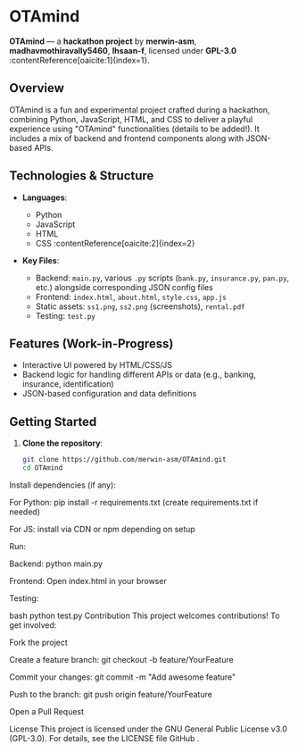 # OTAmind

**OTAmind** — a **hackathon project** by **merwin-asm**, **madhavmothiravally5460**, **Ihsaan-f**, licensed under **GPL-3.0** :contentReference[oaicite:1]{index=1}.

## Overview

OTAmind is a fun and experimental project crafted during a hackathon, combining Python, JavaScript, HTML, and CSS to deliver a playful experience using "OTAmind" functionalities (details to be added!). It includes a mix of backend and frontend components along with JSON-based APIs.

## Technologies & Structure

- **Languages**:
  - Python
  - JavaScript
  - HTML
  - CSS :contentReference[oaicite:2]{index=2}

- **Key Files**:
  - Backend: `main.py`, various `.py` scripts (`bank.py`, `insurance.py`, `pan.py`, etc.) alongside corresponding JSON config files
  - Frontend: `index.html`, `about.html`, `style.css`, `app.js`
  - Static assets: `ss1.png`, `ss2.png` (screenshots), `rental.pdf`
  - Testing: `test.py`
  
## Features (Work-in-Progress)

- Interactive UI powered by HTML/CSS/JS
- Backend logic for handling different APIs or data (e.g., banking, insurance, identification)
- JSON-based configuration and data definitions

## Getting Started

1. **Clone the repository**:
   ```bash
   git clone https://github.com/merwin-asm/OTAmind.git
   cd OTAmind
Install dependencies (if any):

For Python: pip install -r requirements.txt (create requirements.txt if needed)

For JS: install via CDN or npm depending on setup

Run:

Backend: python main.py

Frontend: Open index.html in your browser

Testing:

bash
python test.py
Contribution
This project welcomes contributions! To get involved:

Fork the project

Create a feature branch: git checkout -b feature/YourFeature

Commit your changes: git commit -m "Add awesome feature"

Push to the branch: git push origin feature/YourFeature

Open a Pull Request

License
This project is licensed under the GNU General Public License v3.0 (GPL-3.0). For details, see the LICENSE file 
GitHub
.
